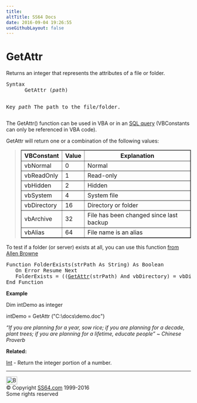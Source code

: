 ```yaml
---
title:
altTitle: SS64 Docs
date: 2016-09-04 19:26:55
useGithubLayout: false
---
```

<!-- #BeginLibraryItem "/Library/head_access.lbi" --><!-- #EndLibraryItem --><h1>GetAttr</h1>
<p>  Returns an integer that represents the attributes of a file or folder.</p>
<pre>Syntax
      GetAttr (<i>path</i>)

Key
   <i>path</i>  The path to the file/folder.
</pre>
<p>The GetAttr() function can be used in VBA or in an <a href="syntax-functions.html">SQL query</a> (VBConstants can only be referenced in VBA code).</p>
<p>GetAttr will return one or a combination of the following values:</p>
<blockquote>
<table class="parm_values" border="1" cellpadding="4" cellspacing="0" width="400">
<tbody><tr>
  <th>VBConstant</th>
  <th>Value</th>
  <th>Explanation</th>
</tr>
<tr>
  <td>vbNormal</td>
  <td>0</td>
  <td>Normal</td>
</tr>
<tr>
  <td>vbReadOnly</td>
  <td>1</td>
  <td>Read-only</td>
</tr>
<tr>
  <td>vbHidden</td>
  <td>2</td>
  <td>Hidden</td>
</tr>
<tr>
  <td>vbSystem</td>
  <td>4</td>
  <td>System file</td>
</tr>
<tr>
  <td>vbDirectory</td>
  <td>16</td>
  <td>Directory or folder</td>
</tr>
<tr>
  <td>vbArchive</td>
  <td>32</td>
  <td>File has been changed since last backup</td>
</tr>
<tr>
  <td>vbAlias</td>
  <td>64</td>
  <td>File name is an alias</td>
</tr>
</tbody></table>
</blockquote>
<p> To test if a folder (or server) exists at all, you can use this function <a href="http://allenbrowne.com/func-11.html">from Allen Browne</a></p>
<pre>Function FolderExists(strPath As String) As Boolean
   On Error Resume Next     
   FolderExists = ((<a href="getattr.html">GetAttr</a>(strPath) And vbDirectory) = vbDirectory) 
End Function</pre>
<p><b>Example</b></p>
<p class="code">Dim intDemo as integer </p>
<p class="code"> intDemo = GetAttr ("C:\docs\demo.doc")</p>
<p class="quote"><i>“If you are planning for a year, sow rice; if you are planning for a decade, plant trees; if you are planning for a lifetime, educate people” ~ Chinese Proverb</i></p>
<p><b>Related:</b></p>
<p><a href="int.html">Int</a> - Return the integer portion of a number.</p><!-- #BeginLibraryItem "/Library/foot_access.lbi" --><p>
<!-- access -->

<hr>
<div id="bl" class="footer"><a href="getattr.html#"><img src="../images/top.png" width="30" height="22" alt="Back to the Top"></a></div>
<div id="br" class="footer, tagline">© Copyright <a href="../index.html">SS64.com</a> 1999-2016<br>
Some rights reserved</div><!-- #EndLibraryItem -->

